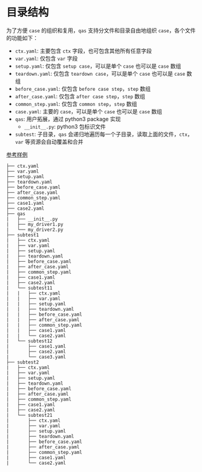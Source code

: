 # 目录结构

为了方便 `case` 的组织和复用，`qas` 支持分文件和目录自由地组织 `case`，各个文件的功能如下：

- `ctx.yaml`: 主要包含 `ctx` 字段，也可包含其他所有任意字段
- `var.yaml`: 仅包含 `var` 字段
- `setup.yaml`: 仅包含 `setup case`，可以是单个 `case` 也可以是 `case` 数组
- `teardown.yaml`: 仅包含 `teardown case`，可以是单个 `case` 也可以是 `case` 数组
- `before_case.yaml`: 仅包含 `before case step`，`step` 数组
- `after_case.yaml`: 仅包含 `after case step`，`step` 数组
- `common_step.yaml`: 仅包含 `common step`，`step` 数组
- `case.yaml`: 主要的 `case`，可以是单个 `case` 也可以是 `case` 数组
- `qas`: 用户拓展，通过 python3 package 实现
    - `__init__.py`: python3 包标识文件
- `subtest`: 子目录，`qas` 会递归地遍历每一个子目录，读取上面的文件，`ctx`，`var` 等资源会自动覆盖和合并

[参考样例](/ops/example-complex)

```
├── ctx.yaml
├── var.yaml
├── setup.yaml
├── teardown.yaml
├── before_case.yaml
├── after_case.yaml
├── common_step.yaml
├── case1.yaml
├── case2.yaml
├── qas
|   ├── __init__.py
|   ├── my_driver1.py
|   └── my_driver2.py
├── subtest1
|   ├── ctx.yaml
|   ├── var.yaml
|   ├── setup.yaml
|   ├── teardown.yaml
|   ├── before_case.yaml
|   ├── after_case.yaml
|   ├── common_step.yaml
|   ├── case1.yaml
|   ├── case2.yaml
|   └── subtest11
|   |   ├── ctx.yaml
|   |   ├── var.yaml
|   |   ├── setup.yaml
|   |   ├── teardown.yaml
|   |   ├── before_case.yaml
|   |   ├── after_case.yaml
|   |   ├── common_step.yaml
|   |   ├── case1.yaml
|   |   └── case2.yaml
|   └── subtest12
|       ├── case1.yaml
|       ├── case2.yaml
|       └── case3.yaml
├── subtest2
|   ├── ctx.yaml
|   ├── var.yaml
|   ├── setup.yaml
|   ├── teardown.yaml
|   ├── before_case.yaml
|   ├── after_case.yaml
|   ├── common_step.yaml
|   ├── case1.yaml
|   ├── case2.yaml
|   └── subtest21
|       ├── ctx.yaml
|       ├── var.yaml
|       ├── setup.yaml
|       ├── teardown.yaml
|       ├── before_case.yaml
|       ├── after_case.yaml
|       ├── common_step.yaml
|       ├── case1.yaml
|       └── case2.yaml
```
